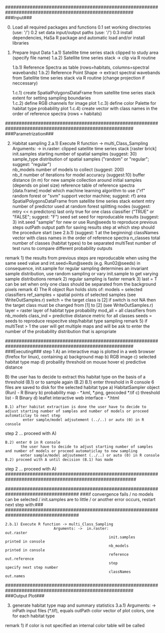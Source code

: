 #######################################################################################################                                                  
###Input###

0) Load all required packages and functions
    0.1 set working directories (use: '/')
    0.2 set data input/output paths (use: '/')
    0.3 install dependencies, HaSa R package and automatic load and/or install libraries
 
1) Prepare Input Data
    1.a.1) Satellite time series stack clipped to study area (specify file name)
    1.a.2) Satellite time series stack -> clip via R routine
        
    1.b.1) Reference Spectra as table (rows=habitats, columns=spectral wavebands) 
    1.b.2) Reference Point Shape -> extract spectral wavebands from Satellite time series stack via R routine (change projection if neccessary)
    
    1.c.1) create SpatialPolygonsDataFrame from satellite time series stack extent  for setting sampling boundaries  
    1.c.2) define RGB channels for image plot
    1.c.3) define color Palette for habitat type probability plot
    1.c.4) create vector with class names in the order of reference spectra (rows = habitats)

#######################################################################################################                                                  
###Parametrization###

2) Habitat sampling
    2.a.1) Execute R function -> multi_Class_Sampling
                         Arguments: ->  in.raster:                          clipped satellite time series stack [raster brick]
                                                  init.samples                     starting number of spatial samples (suggest: 30)
                                                  sample_type                    distribution of spatial samples ("random" or "regular"; suggest: "regular")   
                                                  nb_models                       number of models to collect (suggest: 200)  
                                                  nb_it                                 number of iterations for model accuracy (suggest:10) 
                                                  buffer                               distance (in m) for new sample collection around initial samples (depends on pixel size)
                                                  reference                         table of reference spectra [data.frame]
                                                  model                              which machine learning algorithm to use ("rf" random forest or "svm" support vector machine; suggest: rf)
                                                  area                                 SpatialPolygonsDataFrame from satellite time series stack extent
                                                  mtry                                 number of predictor used at random forest splitting nodes (suggest: mtry << n predictors)
                                                  last                                   only true for one class classifier ("TRUE" or "FALSE"; suggest: "F")
                                                  seed                                 set seed for reproducable results (suggest: 3)
                                                  init.seed                           "sample" for new or use Run@seeds to reproduce previous steps
                                                  outPath                            output path for saving results
                                                  step                                  at which step should the procedure start (see 2.b.1) (suggest: 1 at the beginning)
                                                  classNames                      vector with class names in the order of reference spectra
                                                  n_classes                          total number of classes (habitat types) to be separated
                                                  multiTest                          number of test runs to compare different probability outputs   

 remark 1) the results from previous steps are reproducable when using the same seed value and int.seed=Run@seeds (e.g. Run02@seeds)
                 in consequence, init.sample for regular sampling determines an invariant sample distribution, 
                 use random sampling or vary init.sample to get varying sample distributions
remark 2) regular sampling is faster
remark 3) last = T can be set when only one class should be separated from the background pixels
remark 4) The R object Run holds slots of: models         = selected classifiers
                                                                    ref_samples = spatial points of selected samples (see WriteOutSamples.r)
                                                                    switch          = the target class is [2] if switch is not NA then the target class must be changed from [1] to [2] (see WriteOutSamples.r)
                                                                    layer            = raster layer of habitat type probability
                                                                    mod_all        = all classifiers from nb_models
                                                                    class_ind      = predictive distance metric for all classes
                                                                    seeds           = seeds to reproduce respecitve step/habitat type sampling
remark 5) if multiTest > 1 the user will get multiple maps and will be ask to enter the number of the probability distribution that is apropriate                                                                     

#######################################################################################################                                                  
###Executing###
step 1
A) an interactive map is plotted in a web browser (firefox for linux), containing a) background map b) RGB image c) selected habitat type map
     d) probaility threshold on mouse hover  e) predictive distance

B) the user has to decide to extract this habitat type on the basis of a threshold (B.1) or to sample again (B.2)
    B.1) enter threshold in R console
           6 files are saved to disk for the selected habitat type a) HabitatSampler object (Run) - R Binary b) probability map - *.kml, *.png, geocoded *.tif 
           c) threshold list - R Binary d) leaflet interactive web interface - *.html
           
    B.1) after habitat extraction is done the user have to decide to adjust starting number of samples and number of models or proceed automaticlay to next step
            enter sample/model adjsutement (../..) or auto (0) in R console
step 2 ... proceed with A)

    B.2) enter 0 in R console
           the user have to decide to adjust starting number of samples and number of models or proceed automaticlay to new sampling
           enter sample/model adjsutement (../..) or auto (0) in R console
    B.2) proceed with A until decision (B.1) has made
step 2 ... proceed with A)
########################################################################################################

###################################################################################
###if convergence fails / no models can be selected / init.samples are to little / or another error occurs, restart next step with:###
###################################################################################

    2.b.1) Execute R function -> multi_Class_Sampling
                          Arguments: ->  in.raster:                         out.raster
                                                   init.samples                    printed in console
                                                   nb_models                      printed in console
                                                   reference                        out.reference
                                                   step                                specify next step number
                                                   classNames                    out.names
                                                   
#######################################################################################################                                                  
###Output Plot###

3) generate habitat type map and summary statistics
    3.a.1) Arguments: -> inPath         input files (*.tif), equals outPath 
                                      color            vector of plot colors, one for each habitat type
    
remark 1) if color is not specified an internal color table will be called

